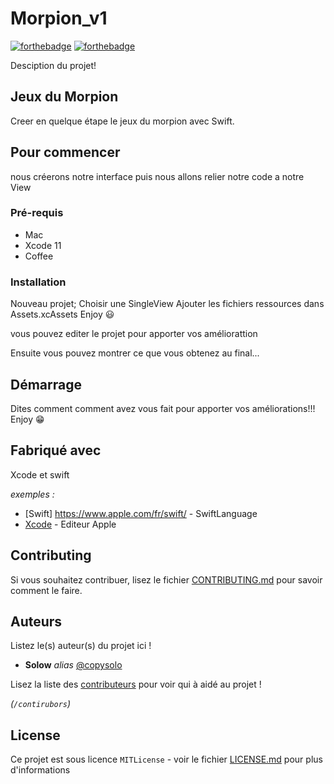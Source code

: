 # Morpion_v1


[![forthebadge](https://forthebadge.com/images/featured/featured-oooo-kill-em.svg)](http://forthebadge.com)  [![forthebadge](https://forthebadge.com/images/featured/featured-contains-cat-gifs.svg)](http://forthebadge.com)

Desciption du projet!

## Jeux du Morpion
Creer en quelque étape le jeux du morpion avec Swift.


## Pour commencer

nous créerons notre interface puis nous allons relier notre code a notre View

### Pré-requis

- Mac
- Xcode 11
- Coffee

### Installation

Nouveau projet; Choisir une SingleView
Ajouter les fichiers ressources dans Assets.xcAssets
Enjoy 😃

vous pouvez editer le projet pour apporter vos améliorattion

Ensuite vous pouvez montrer ce que vous obtenez au final...

## Démarrage

Dites comment comment avez vous fait pour apporter vos améliorations!!! Enjoy 😁

## Fabriqué avec

Xcode et swift

_exemples :_
* [Swift] https://www.apple.com/fr/swift/ - SwiftLanguage
* [Xcode](https://apps.apple.com/fr/app/xcode/id497799835?mt=12) - Editeur Apple

## Contributing

Si vous souhaitez contribuer, lisez le fichier [CONTRIBUTING.md](https://example.org) pour savoir comment le faire.

## Auteurs
Listez le(s) auteur(s) du projet ici !
* **Solow** _alias_ [@copysolo](https://gist.github.com/copysolo)

Lisez la liste des [contributeurs](https://github.com/your/project/contributors) pour voir qui à aidé au projet !

_(``/contirubors``)_

## License

Ce projet est sous licence ``MITLicense`` - voir le fichier [LICENSE.md](LICENSE.md) pour plus d'informations

